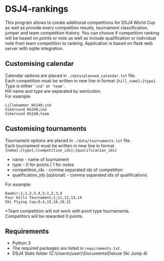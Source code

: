# DSJ4-rankings
This program allows to create additional competitions for DSJ4 World Cup as well as provide
every competition results, tournament classification, jumper and team competition history.
You can choose if competition ranking will be based on points or note as well as include 
qualification or individual note from team competition to ranking. Application is based 
on flask web server with sqlite integration.

## Customising calendar
Calendar options are placed in `./data/planned_calendar.txt` file.\
Each competition must be written in new line in format `{hill_name};{type}`.\
Type is either `'ind'` or `'team'`.\
Hill name and type are separated by semicolon.\
For example:
```
Lillehammer HS140;ind
Vikersund HS240;ind
Vikersund HS240;team
```

## Customising tournaments
Tournament options are placed in `./data/tournaments.txt` file.\
Each tournament must be written in new line in format\
`{name};{type};{competition_ids};{qualification_ids}`
* name - name of tournament
* type - 0 for points | 1 for notes
* competition_ids - comma separated ids of competition
* qualification_ids (optional) - comma separated ids of qualifications

For example:
```
RawAir;1;1,2,3,4,5;1,2,3,4
Four Hills Tournament;1;11,12,13,14
Ski Flying Cup;0;4,15,16,19,21
```

*Team competition will not work with point type tournaments.\
Competitors will be rewarded 0 points.

## Requirements
* Python 3
* The required packages are listed in `requirements.txt`.
* DSJ4 Stats folder (C:\Users\\{user}\Documents\Deluxe Ski Jump 4)
